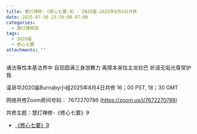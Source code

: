 ```yaml
---
title: 慧灯禅修-《修心七要.9》- 2020届-2025年8月4日共修
date: 2025-07-30 23:50:00-07:00
categories:
  - 慧灯禅修班
tags:
  - 2020届
  - 修心七要
attachments: ""
---
```

诸法等性本基法界中 自现圆满三身游舞力
离障本来怙主龙钦巴 祈请无垢光尊常护我

温哥华2020届Burnaby小组2025年8月4日共修
16；00 PST, 18；30 GMT

网络共修Zoom房间号码： 7672270786 (<https://zoom.us/j/7672270786>)

共修主题：慧灯禅修-《修心七要》9

* [《修心七要》9](https://www.fohuifayu.com/index.php/huideng-jiangtang/jingdian-jiedu/xiuxin-qiyao/969-l05019)
